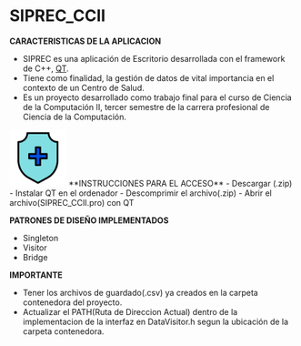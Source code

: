 # SIPREC_CCII
**CARACTERISTICAS DE LA APLICACION**
 - SIPREC es una aplicación de Escritorio desarrollada con el framework de C++, [QT](https://www.qt.io/product/development-tools).
 - Tiene como finalidad, la gestión de datos de vital importancia en el contexto de un Centro de Salud.
 - Es un proyecto desarrollado como trabajo final para el curso de Ciencia de la Computación II, tercer semestre de la carrera profesional de Ciencia de la Computación.

 <img src="https://github.com/AlejandrVilla/SIPREC_CCII/blob/v1.15/v1.15/4443501_healthy_hygiene_protect_shield_icon.png" width="100" height="100">
**INSTRUCCIONES PARA EL ACCESO**
 - Descargar (.zip)
 - Instalar QT en el ordenador
 - Descomprimir el archivo(.zip)
 - Abrir el archivo(SIPREC_CCII.pro) con QT

**PATRONES DE DISEÑO IMPLEMENTADOS**
 - Singleton
 - Visitor
 - Bridge

**IMPORTANTE**
 - Tener los archivos de guardado(.csv) ya creados en la carpeta contenedora del proyecto.
 - Actualizar el PATH(Ruta de Direccion Actual) dentro de la implementacion de la interfaz en DataVisitor.h segun la ubicación de la carpeta contenedora.
